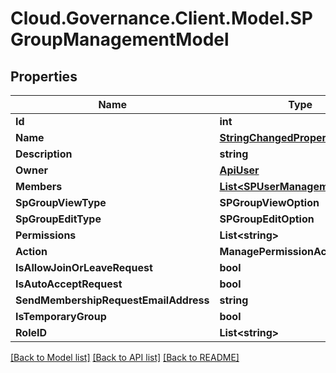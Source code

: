 # Cloud.Governance.Client.Model.SPGroupManagementModel
## Properties

Name | Type | Description | Notes
------------ | ------------- | ------------- | -------------
**Id** | **int** |  | [optional] 
**Name** | [**StringChangedProperty**](StringChangedProperty.md) |  | [optional] 
**Description** | **string** |  | [optional] 
**Owner** | [**ApiUser**](ApiUser.md) |  | [optional] 
**Members** | [**List&lt;SPUserManagementModel&gt;**](SPUserManagementModel.md) |  | [optional] 
**SpGroupViewType** | **SPGroupViewOption** |  | [optional] 
**SpGroupEditType** | **SPGroupEditOption** |  | [optional] 
**Permissions** | **List&lt;string&gt;** |  | [optional] 
**Action** | **ManagePermissionAction** |  | [optional] 
**IsAllowJoinOrLeaveRequest** | **bool** |  | [optional] 
**IsAutoAcceptRequest** | **bool** |  | [optional] 
**SendMembershipRequestEmailAddress** | **string** |  | [optional] 
**IsTemporaryGroup** | **bool** |  | [optional] 
**RoleID** | **List&lt;string&gt;** |  | [optional] 

[[Back to Model list]](../README.md#documentation-for-models) [[Back to API list]](../README.md#documentation-for-api-endpoints) [[Back to README]](../README.md)

